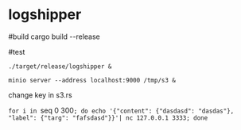 # logshipper

#build
cargo build --release

#test

`./target/release/logshipper &`

`minio server --address localhost:9000 /tmp/s3 &`

change key in s3.rs

`for i in `seq 0 300`; do echo '{"content": {"dasdasd": "dasdas"}, "label": {"targ": "fafsdasd"}}'| nc 127.0.0.1 3333; done`

